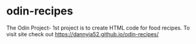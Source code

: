 # odin-recipes
The Odin Project- 1st project is to create HTML code for food recipes. 
To visit site check out https://dannyja52.github.io/odin-recipes/

